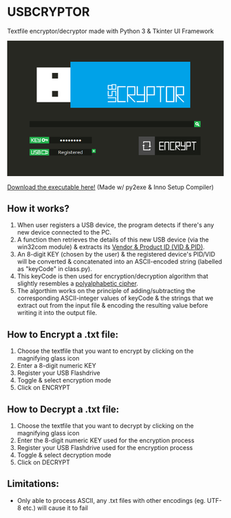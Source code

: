 # USBCRYPTOR
Textfile encryptor/decryptor made with Python 3 & Tkinter UI Framework

![ScreenShot](resources/images/screenshot.png)

[Download the executable here!](https://www.dropbox.com/s/83xbkz0vci07vub/USBCRYPTOR_setup_v1.3.exe?dl=0) (Made w/ py2exe & Inno Setup Compiler)

How it works?
-------
1. When user registers a USB device, the program detects if there's any new device connected to the PC.
2. A function then retrieves the details of this new USB device (via the win32com module) & extracts its [Vendor & Product ID (VID & PID)](http://www.voti.nl/docs/usb-pid.html).
3. An 8-digit KEY (chosen by the user) & the registered device's PID/VID will be converted & concatenated into an ASCII-encoded string (labelled as "keyCode" in class.py).
4. This keyCode is then used for encryption/decryption algorithm that slightly resembles a [polyalphabetic cipher](https://en.wikipedia.org/wiki/Polyalphabetic_cipher).
5. The algorthim works on the principle of adding/subtracting the corresponding ASCII-integer values of keyCode & the strings that we extract out from the input file & encoding the resulting value before writing it into the output file.

How to Encrypt a .txt file:
-------
1. Choose the textfile that you want to encrypt by clicking on the magnifying glass icon
2. Enter a 8-digit numeric KEY
3. Register your USB Flashdrive
4. Toggle & select encryption mode
5. Click on ENCRYPT

How to Decrypt a .txt file:
-------
1. Choose the textfile that you want to decrypt by clicking on the magnifying glass icon
2. Enter the 8-digit numeric KEY used for the encryption process
3. Register your USB Flashdrive used for the encryption process
4. Toggle & select decryption mode
5. Click on DECRYPT

Limitations:
-------
+ Only able to process ASCII, any .txt files with other encodings (eg. UTF-8 etc.) will cause it to fail
